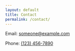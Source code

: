 ```yaml
---
layout: default
title: Contact
permalink: /contact/
---
```


Email: [someone@example.com](mailto:someone@example.com)

Phone: [(123) 456-7890](tel:+11234567890)
